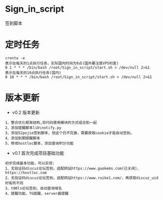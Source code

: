 # Sign_in_script
签到脚本

# 定时任务

```
cronta -e
表示在每天的1点执行任务，实际国内时间为9点(国外要注意VPS时差)
0 1 * * * /bin/bash /root/Sign_in_script/start.sh > /dev/null 2>&1
表示在每天的10点执行任务(国内)
0 10 * * * /bin/bash /root/Sign_in_script/start.sh > /dev/null 2>&1
```

# 版本更新

- v0.2 版本更新

```
1、整合优化框架结构,将代码使用模块的方式组合到一起
2、添加提醒脚本lib\notify.py
3、添加52pojie签到脚本，但这个仍不完善，需要获取cookie才能自动签到。
4、添加到期提醒脚本
5、修改hostloc脚本，添加查询积分功能
```


- v0.1 首次完成项目基础功能

```
初步完成基本功能，可以实现:
1、无验证码discuz论坛签到，适配网站https://www.guokems.com(已关闭)、https://hostloc.com
2、无验证码discuz论坛签到，适配网站https://www.ruike1.com/，再获取discuz_uid时有所不同
3、t00ls论坛签到、自动查询域名
4、提醒功能，TG提醒、server酱提醒
```

